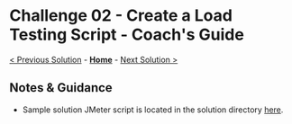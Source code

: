 # Challenge 02 - Create a Load Testing Script - Coach's Guide

[< Previous Solution](./Solution-01.md) - **[Home](./README.md)** - [Next Solution >](./Solution-03.md)
## Notes & Guidance

- Sample solution JMeter script is located in the solution directory [here](./Solutions/Challenge2/).